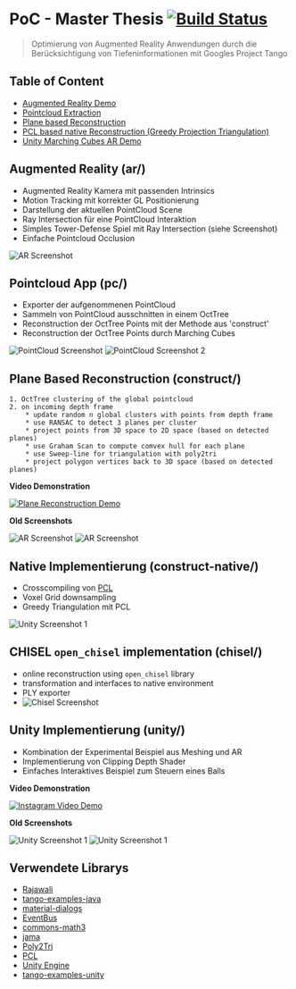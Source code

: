 # PoC - Master Thesis [![Build Status](https://travis-ci.org/stetro/project-tango-poc.svg?branch=master)](https://travis-ci.org/stetro/project-tango-poc)

> Optimierung von Augmented Reality Anwendungen durch die Berücksichtigung von Tiefeninformationen mit Googles Project Tango

## Table of Content
* [Augmented Reality Demo](https://github.com/stetro/project-tango-poc#augmented-reality-ar)
* [Pointcloud Extraction](https://github.com/stetro/project-tango-poc#pointcloud-app-pc)
* [Plane based Reconstruction](https://github.com/stetro/project-tango-poc#plane-based-reconstruction-construct)
* [PCL based native Reconstruction (Greedy Projection Triangulation)](https://github.com/stetro/project-tango-poc#native-implementierung-construct-native)
* [Unity Marching Cubes AR Demo](https://github.com/stetro/project-tango-poc#unity-implementierung-unity)


## Augmented Reality (ar/)
* Augmented Reality Kamera mit passenden Intrinsics
* Motion Tracking mit korrekter GL Positionierung
* Darstellung der aktuellen PointCloud Scene
* Ray Intersection für eine PointCloud Interaktion
* Simples Tower-Defense Spiel mit Ray Intersection (siehe Screenshot)
* Einfache Pointcloud Occlusion

![AR Screenshot](img/ar.png)

## Pointcloud App (pc/)
* Exporter der aufgenommenen PointCloud
* Sammeln von PointCloud ausschnitten in einem OctTree
* Reconstruction der OctTree Points mit der Methode aus 'construct'
* Reconstruction der OctTree Points durch Marching Cubes

![PointCloud Screenshot](img/pc.png)
![PointCloud Screenshot 2](img/pc2.png)

## Plane Based Reconstruction (construct/)
```
1. OctTree clustering of the global pointcloud
2. on incoming depth frame
	* update random n global clusters with points from depth frame
	* use RANSAC to detect 3 planes per cluster
	* project points from 3D space to 2D space (based on detected planes)
	* use Graham Scan to compute comvex hull for each plane
	* use Sweep‐line for triangulation with poly2tri
	* project polygon vertices back to 3D space (based on detected planes)
```
**Video Demonstration**

[![Plane Reconstruction Demo](http://img.youtube.com/vi/SMg69wIPoxQ/0.jpg)](https://www.youtube.com/watch?v=SMg69wIPoxQ)

**Old Screenshots**

![AR Screenshot](img/construct.png)
![AR Screenshot](img/marchingcube.png)

## Native Implementierung (construct-native/)
* Crosscompiling von [PCL](http://pointclouds.org/) 
* Voxel Grid downsampling
* Greedy Triangulation mit PCL

![Unity Screenshot 1](img/native.png)

## CHISEL `open_chisel` implementation (chisel/)

* online reconstruction using `open_chisel` library
* transformation and interfaces to native environment
* PLY exporter
* ![Chisel Screenshot](img/chisel.png)

## Unity Implementierung (unity/)
* Kombination der Experimental Beispiel aus Meshing und AR
* Implementierung von Clipping Depth Shader
* Einfaches Interaktives Beispiel zum Steuern eines Balls

**Video Demonstration**

[![Instagram Video Demo](https://scontent-ams2-1.cdninstagram.com/hphotos-xpt1/t51.2885-15/e15/12356515_1540820419541546_2101008470_n.jpg)](https://www.instagram.com/p/-9XvFoh_D4/)

**Old Screenshots**

![Unity Screenshot 1](img/unity1.png)
![Unity Screenshot 1](img/unity2.png)

## Verwendete Librarys
* [Rajawali](https://github.com/Rajawali/Rajawali)
* [tango-examples-java](https://github.com/googlesamples/tango-examples-java)
* [material-dialogs](https://github.com/afollestad/material-dialogs)
* [EventBus](https://github.com/greenrobot/EventBus)
* [commons-math3](https://commons.apache.org/math/)
* [jama](http://math.nist.gov/javanumerics/jama/)
* [Poly2Tri](http://code.google.com/p/poly2tri/)
* [PCL](http://pointclouds.org/)
* [Unity Engine](https://unity3d.com/)
* [tango-examples-unity](https://github.com/googlesamples/tango-examples-unity)


